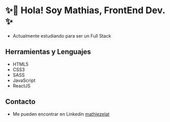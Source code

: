 
# ✨👋 Hola! Soy Mathias, FrontEnd Dev. ✨

* Actualmente estudiando para ser un Full Stack 

## Herramientas y Lenguajes

* HTML5
* CSS3
* SASS
* JavaScript
* ReactJS

  

## Contacto
- Me pueden encontrar en Linkedin [mathiezelat](https://www.github.com/katherinepeterson)

  

